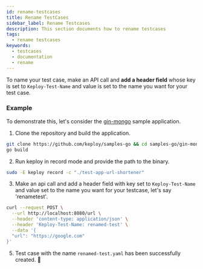 ```yaml
---
id: rename-testcases
title: Rename TestCases
sidebar_label: Rename Testcases
description: This section documents how to rename testcases
tags:
  - rename testcases
keywords:
  - testcases
  - documentation
  - rename
---
```


To name your test case, make an API call and **add a header field** whose key is set to `Keploy-Test-Name` and value is set to the name you want for your test case.

### Example

To demonstrate this, let's consider the [gin-mongo](https://github.com/keploy/samples-go/tree/main/gin-mongo) sample application.

1. Clone the repository and build the application.

```bash
git clone https://github.com/keploy/samples-go && cd samples-go/gin-mongo
go build
```

2. Run keploy in record mode and provide the path to the binary.

```bash
sudo -E keploy record -c "./test-app-url-shortener"
```

3. Make an api call and add a header field with key set to `Keploy-Test-Name` and value set to the name you want for your testcase, let's say 'renametest'.

```bash
curl --request POST \
  --url http://localhost:8080/url \
  --header 'content-type: application/json' \
  --header 'Keploy-Test-Name: renamed-test' \
  --data '{
  "url": "https://google.com"
}'
```

5. Test case with the name `renamed-test.yaml` has been successfully created. 🎉
